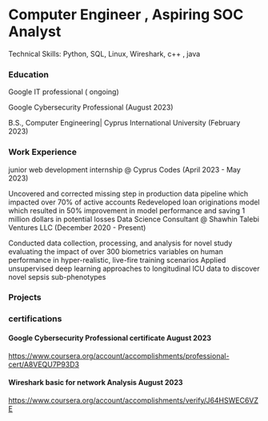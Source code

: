 # Computer Engineer , Aspiring SOC Analyst

Technical Skills: Python, SQL, Linux, Wireshark, c++ , java 
### Education
Google IT professional ( ongoing) <br>

Google Cybersecurity Professional (August 2023)  <br>

B.S., Computer Engineering| Cyprus International University (February 2023)

### Work Experience
junior web development  internship @ Cyprus Codes (April 2023 - May 2023)

Uncovered and corrected missing step in production data pipeline which impacted over 70% of active accounts
Redeveloped loan originations model which resulted in 50% improvement in model performance and saving 1 million dollars in potential losses
Data Science Consultant @ Shawhin Talebi Ventures LLC (December 2020 - Present)

Conducted data collection, processing, and analysis for novel study evaluating the impact of over 300 biometrics variables on human performance in hyper-realistic, live-fire training scenarios
Applied unsupervised deep learning approaches to longitudinal ICU data to discover novel sepsis sub-phenotypes
### Projects

### certifications 

#### Google Cybersecurity Professional certificate August 2023 <br>
https://www.coursera.org/account/accomplishments/professional-cert/A8VEQU7P93D3
#### Wireshark basic for network Analysis  August 2023 <br>
https://www.coursera.org/account/accomplishments/verify/J64HSWEC6VZE

